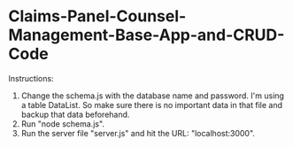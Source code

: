 # Claims-Panel-Counsel-Management-Base-App-and-CRUD-Code

Instructions:
1. Change the schema.js with the database name and password. I'm using a table DataList. So make sure there is no important data in that file and backup that data beforehand.
2. Run "node schema.js".
3. Run the server file "server.js" and hit the URL: "localhost:3000".
